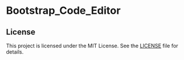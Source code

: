 # Bootstrap_Code_Editor

## License
This project is licensed under the MIT License. See the [LICENSE](./LICENSE) file for details.
